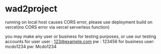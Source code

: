 # wad2project

running on local host causes CORS error, 
please use deployment build on vercel(no CORS error via vercel serverless function)

you may make any user or business for testing purposes, or use our testing accounts
for user
user :  123@example.com
pw : 123456
for business
user: mcdo1234
pw: Mcdo1234
